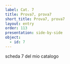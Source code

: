 ```yaml
---
label: Cat. 7
title: Prova7, prova7
short_title: Prova7, prova7
layout: entry
order: 113
presentation: side-by-side
object:
  - id: 7
---
```


scheda 7 del mio catalogo
